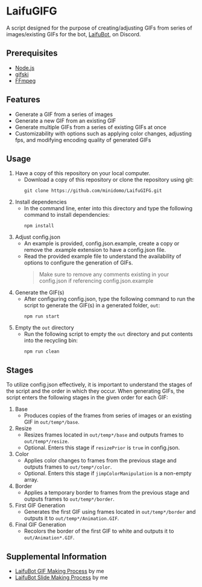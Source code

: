 # LaifuGIFG
A script designed for the purpose of creating/adjusting GIFs from series of images/existing GIFs for the bot, [LaifuBot](https://www.laifubot.xyz/), on Discord.

## Prerequisites
- [Node.js](https://nodejs.org/en/)
- [gifski](https://GIF.ski/)
- [FFmpeg](https://ffmpeg.org/download.html)

## Features
- Generate a GIF from a series of images
- Generate a new GIF from an existing GIF
- Generate multiple GIFs from a series of existing GIFs at once
- Customizability with options such as applying color changes, adjusting fps, and modifying encoding quality of generated GIFs

## Usage
1. Have a copy of this repository on your local computer.
    - Download a copy of this repository or clone the repository using git:
        ```
        git clone https://github.com/minidomo/LaifuGIFG.git
        ```
2. Install dependencies
    - In the command line, enter into this directory and type the following command to install dependencies:
        ```
        npm install
        ```
3. Adjust config.json
    - An example is provided, config.json.example, create a copy or remove the .example extension to have a config.json file.
    - Read the provided example file to understand the availability of options to configure the generation of GIFs. 
        > Make sure to remove any comments existing in your config.json if referencing config.json.example
4. Generate the GIF(s)
    - After configuring config.json, type the following command to run the script to generate the GIF(s) in a generated folder, `out`:
        ```
        npm run start
        ```
5. Empty the `out` directory
    - Run the following script to empty the `out` directory and put contents into the recycling bin:
        ```
        npm run clean
        ```

## Stages
To utilize config.json effectively, it is important to understand the stages of the script and the order in which they occur. When generating GIFs, the script enters the following stages in the given order for each GIF:
1. Base
    - Produces copies of the frames from series of images or an existing GIF in `out/temp*/base`.
2. Resize
    - Resizes frames located in `out/temp*/base` and outputs frames to `out/temp*/resize`.
    - Optional. Enters this stage if `resizePrior` is `true` in config.json.
3. Color
    - Applies color changes to frames from the previous stage and outputs frames to `out/temp*/color`.
    - Optional. Enters this stage if `jimpColorManipulation` is a non-empty array.
4. Border
    - Applies a temporary border to frames from the previous stage and outputs frames to `out/temp*/border`.
5. First GIF Generation
    - Generates the first GIF using frames located in `out/temp*/border` and outputs it to `out/temp*/Animation.GIF`.
6. Final GIF Generation
    - Recolors the border of the first GIF to white and outputs it to `out/Animation*.GIF`.

## Supplemental Information
- [LaifuBot GIF Making Process](https://gist.github.com/minidomo/fcb6870ad4778f10b43ab8fbe24833f9) by me
- [LaifuBot Slide Making Process](https://gist.github.com/minidomo/aec3123591b7051c922f1b2c6267291a) by me
